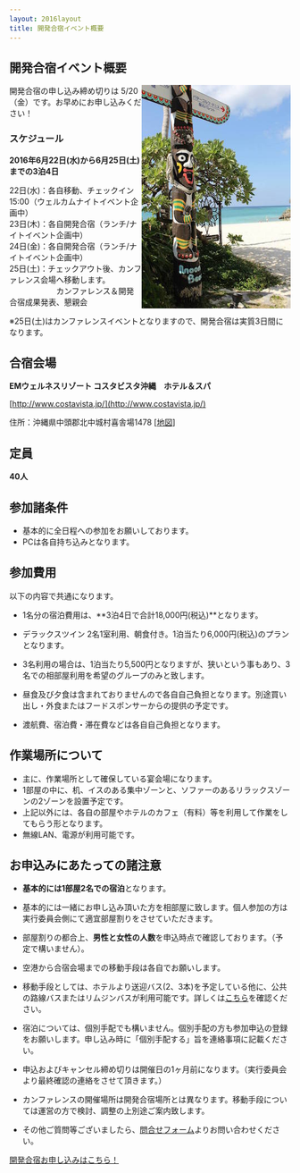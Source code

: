```yaml
---
layout: 2016layout
title: 開発合宿イベント概要
---
```


## 開発合宿イベント概要

<img src="/img/2015/10497446_833368266702301_2058758081536543300_o.jpg" align="right">

<p id="entry-limit-camp">開発合宿の申し込み締め切りは 5/20（金）です。お早めにお申し込みください！</p>


### スケジュール

**2016年6月22日(水)から6月25日(土)までの3泊4日**

22日(水)：各自移動、チェックイン15:00（ウェルカムナイトイベント企画中）  
23日(木)：各自開発合宿（ランチ/ナイトイベント企画中）  
24日(金)：各自開発合宿（ランチ/ナイトイベント企画中）  
25日(土)：チェックアウト後、カンファレンス会場へ移動します。  
　　　　　　カンファレンス＆開発合宿成果発表、懇親会  

※25日(土)はカンファレンスイベントとなりますので、開発合宿は実質3日間になります。

## 合宿会場

**EMウェルネスリゾート コスタビスタ沖縄　ホテル＆スパ**

[http://www.costavista.jp/](http://www.costavista.jp/)

住所：沖縄県中頭郡北中城村喜舎場1478 [[地図](https://goo.gl/maps/q9h7farDnU42)]

## 定員

**40人**


## 参加諸条件
* 基本的に全日程への参加をお願いしております。
* PCは各自持ち込みとなります。


## 参加費用
以下の内容で共通になります。

* 1名分の宿泊費用は、**3泊4日で合計18,000円(税込)**となります。
* デラックスツイン 2名1室利用、朝食付き。1泊当たり6,000円(税込)のプランとなります。

* 3名利用の場合は、1泊当たり5,500円となりますが、狭いという事もあり、3名での相部屋利用を希望のグループのみと致します。
* 昼食及び夕食は含まれておりませんので各自自己負担となります。別途買い出し・外食またはフードスポンサーからの提供の予定です。
* 渡航費、宿泊費・滞在費などは各自自己負担となります。

## 作業場所について

* 主に、作業場所として確保している宴会場になります。
* 1部屋の中に、机、イスのある集中ゾーンと、ソファーのあるリラックスゾーンの2ゾーンを設置予定です。
* 上記以外には、各自の部屋やホテルのカフェ（有料）等を利用して作業をしてもらう形となります。
* 無線LAN、電源が利用可能です。


## お申込みにあたっての諸注意

* **基本的には1部屋2名での宿泊**となります。
* 基本的には一緒にお申し込み頂いた方を相部屋に致します。個人参加の方は実行委員会側にて適宜部屋割りをさせていただきます。
* 部屋割りの都合上、**男性と女性の人数**を申込時点で確認しております。（予定で構いません）。
* 空港から合宿会場までの移動手段は各自でお願いします。
* 移動手段としては、ホテルより送迎バス(2、3本)を予定している他に、公共の路線バスまたはリムジンバスが利用可能です。詳しくは[こちら](http://www.costavista.jp/access/)を確認ください。
* 宿泊については、個別手配でも構いません。個別手配の方も参加申込の登録をお願いします。申し込み時に「個別手配する」旨を連絡事項に記載ください。
* 申込およびキャンセル締め切りは開催日の1ヶ月前になります。（実行委員会より最終確認の連絡をさせて頂きます。）
* カンファレンスの開催場所は開発合宿場所とは異なります。移動手段については運営の方で検討、調整の上別途ご案内致します。

* その他ご質問等ございましたら、[問合せフォーム](https://docs.google.com/forms/d/1MGJ4bVv8hpyXeLjvcGzZDpl838ZGHPA_plLqX_BJSbA/viewform)よりお問い合わせください。
<p><a href="http://goo.gl/forms/sRfFqkM68l" class="medium button" target="_blank">開発合宿お申し込みはこちら！</a></p>
